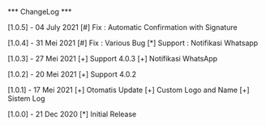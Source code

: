 *** ChangeLog ***

[1.0.5] - 04 July 2021
[#] Fix : Automatic Confirmation with Signature

[1.0.4] - 31 Mei 2021
[#] Fix : Various Bug
[*] Support : Notifikasi Whatsapp

[1.0.3] - 27 Mei 2021
[+] Support 4.0.3
[+] Notifikasi WhatsApp

[1.0.2] - 20 Mei 2021
[+] Support 4.0.2

[1.0.1] - 17 Mei 2021
[+] Otomatis Update
[+] Custom Logo and Name
[+] Sistem Log

[1.0.0] - 21 Dec 2020
[*] Initial Release
